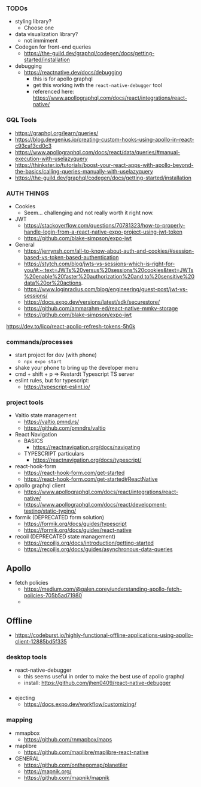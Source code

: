 ### TODOs
- styling library?
  - Choose one
- data visualization library?
  - not immiment
- Codegen for front-end queries
  - https://the-guild.dev/graphql/codegen/docs/getting-started/installation
- debugging
  - https://reactnative.dev/docs/debugging
    - this is for apollo graphql
    - get this working iwth the `react-native-debugger` tool
    - referenced here: https://www.apollographql.com/docs/react/integrations/react-native/

### GQL Tools
- https://graphql.org/learn/queries/
- https://blog.devgenius.io/creating-custom-hooks-using-apollo-in-react-c93ca13cd0c3
- https://www.apollographql.com/docs/react/data/queries/#manual-execution-with-uselazyquery
- https://thinkster.io/tutorials/boost-your-react-apps-with-apollo-beyond-the-basics/calling-queries-manually-with-uselazyquery
- https://the-guild.dev/graphql/codegen/docs/getting-started/installation

### AUTH THINGS
- Cookies
  - Seem... challenging and not really worth it right now.
- JWT
  - https://stackoverflow.com/questions/70781323/how-to-properly-handle-login-from-a-react-native-expo-project-using-jwt-token
  - https://github.com/blake-simpson/expo-jwt
- General
  - https://jerrynsh.com/all-to-know-about-auth-and-cookies/#session-based-vs-token-based-authentication
  - https://stytch.com/blog/jwts-vs-sessions-which-is-right-for-you/#:~:text=JWTs%20versus%20sessions%20cookies&text=JWTs%20enable%20faster%20authorization%20and,to%20sensitive%20data%20or%20actions.
  - https://www.loginradius.com/blog/engineering/guest-post/jwt-vs-sessions/
  - https://docs.expo.dev/versions/latest/sdk/securestore/
  - https://github.com/ammarahm-ed/react-native-mmkv-storage
  - https://github.com/blake-simpson/expo-jwt

https://dev.to/lico/react-apollo-refresh-tokens-5h0k

### commands/processes
- start project for dev (with phone)
  - `npx expo start`
- shake your phone to bring up the developer menu
- cmd + shift + p => Restardt Typescript TS server
- eslint rules, but for typescript:
  - https://typescript-eslint.io/

### project tools
- Valtio state management
  - https://valtio.pmnd.rs/
  - https://github.com/pmndrs/valtio
- React Navigation
  - BASICS
    - https://reactnavigation.org/docs/navigating
  - TYPESCRIPT particulars
    - https://reactnavigation.org/docs/typescript/
- react-hook-form
  - https://react-hook-form.com/get-started
  - https://react-hook-form.com/get-started#ReactNative
- apollo graphql client
  - https://www.apollographql.com/docs/react/integrations/react-native/
  - https://www.apollographql.com/docs/react/development-testing/static-typing/
- formik (DEPRECATED form solution)
  - https://formik.org/docs/guides/typescript
  - https://formik.org/docs/guides/react-native 
- recoil (DEPRECATED state management)
  - https://recoiljs.org/docs/introduction/getting-started
  - https://recoiljs.org/docs/guides/asynchronous-data-queries

## Apollo
- fetch policies
  - https://medium.com/@galen.corey/understanding-apollo-fetch-policies-705b5ad71980
  - 
## Offline
- https://codeburst.io/highly-functional-offline-applications-using-apollo-client-12885bd5f335

### desktop tools
- react-native-debugger
  - this seems useful in order to make the best use of apollo graphql
  - install: https://github.com/jhen0409/react-native-debugger

###
- ejecting
  - https://docs.expo.dev/workflow/customizing/
### mapping
- mmapbox
  - https://github.com/rnmapbox/maps
- maplibre
  - https://github.com/maplibre/maplibre-react-native
- GENERAL
  - https://github.com/onthegomap/planetiler
  - https://mapnik.org/
  - https://github.com/mapnik/mapnik
